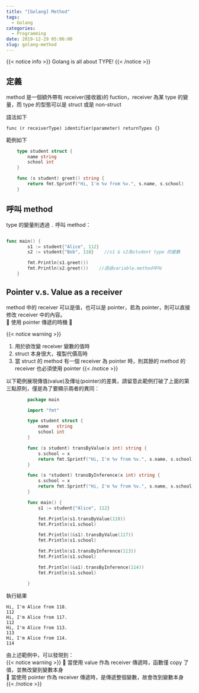 ```yaml
---
title: "[Golang] Method"
tags:
  - Golang
categories:
  - Programming
date: 2019-12-29 05:06:00
slug: golang-method
---
```


{{< notice info >}}
Golang is all about TYPE!
{{< /notice >}}

## 定義

method 是一個額外帶有 receiver(接收器)的 fuction，receiver 為某 type 的變量，而 type 的型態可以是 struct 或是 non-struct

<!--more-->

語法如下

```
func (r receiverType) identifier(parameter) returnTypes {}
```

範例如下

```go
	type student struct {
		name string
		school int
	}

	func (s student) greet() string {
		return fmt.Sprintf("Hi, I'm %v from %v.", s.name, s.school)
	}
```

## 呼叫 method

type 的變量則透過 `.` 呼叫 method：

```go {linenostart=9}

func main() {
		s1 := student{"Alice", 112}
		s2 := student{"Bob", 118}    //s1 & s2為student type 的變數

		fmt.Println(s1.greet())
		fmt.Println(s2.greet())    //透過variable.method呼叫
	}
```

## Pointer v.s. Value as a receiver

method 中的 receiver 可以是值，也可以是 pointer，若為 pointer，則可以直接修改 receiver 中的內容。  
:loudspeaker: 使用 pointer 傳遞的時機 :loudspeaker:

{{< notice warning >}}

1.  用於欲改變 receiver 變數的值時
2.  struct 本身很大，複製代價高時
3.  當 struct 的 method 有一個 receiver 為 pointer 時，則其餘的 method 的 receiver 也必須使用 pointer
    {{< /notice >}}

以下範例展現傳值(value)及傳址(pointer)的差異，請留意此範例打破了上面的第三點原則，僅是為了要顯示兩者的異同：

```go
		package main

		import "fmt"

		type student struct {
			name   string
			school int
		}

		func (s student) transByValue(x int) string {
			s.school = x
			return fmt.Sprintf("Hi, I'm %v from %v.", s.name, s.school)
		}

		func (s *student) transByInference(x int) string {
			s.school = x
			return fmt.Sprintf("Hi, I'm %v from %v.", s.name, s.school)
		}

		func main() {
			s1 := student{"Alice", 112}

			fmt.Println(s1.transByValue(118))
			fmt.Println(s1.school)

			fmt.Println((&s1).transByValue(117))
			fmt.Println(s1.school)

			fmt.Println(s1.transByInference(113))
			fmt.Println(s1.school)

			fmt.Println((&s1).transByInference(114))
			fmt.Println(s1.school)

		}

```

執行結果

```
Hi, I'm Alice from 118.
112
Hi, I'm Alice from 117.
112
Hi, I'm Alice from 113.
113
Hi, I'm Alice from 114.
114
```

由上述範例中，可以發現到：  
{{< notice warning >}}
:mag_right: 當使用 value 作為 receiver 傳遞時，函數僅 copy 了值，並無改變到變數本身  
:mag_right: 當使用 pointer 作為 receiver 傳遞時，是傳遞整個變數，故會改到變數本身
{{< /notice >}}
